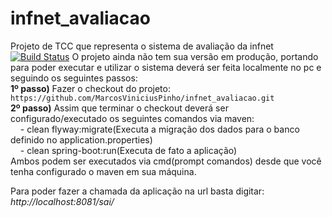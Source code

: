 # infnet_avaliacao
Projeto de TCC que representa o sistema de avaliação da infnet
[![Build Status](https://travis-ci.org/MarcosViniciusPinho/infnet_avaliacao.svg?branch=master)](https://travis-ci.org/MarcosViniciusPinho/infnet_avaliacao)
O projeto ainda não tem sua versão em produção, portando para poder executar e utilizar o sistema deverá ser feita localmente no pc e seguindo os seguintes passos:<br />
**1º passo)** Fazer o checkout do projeto: `https://github.com/MarcosViniciusPinho/infnet_avaliacao.git`<br />
**2º passo)** Assim que terminar o checkout deverá ser configurado/executado os seguintes comandos via maven:<br />&nbsp;&nbsp;&nbsp;
    - clean flyway:migrate(Executa a migração dos dados para o banco definido no application.properties)<br />
    &nbsp;&nbsp;&nbsp;&nbsp;- clean spring-boot:run(Executa de fato a aplicação)
<br />Ambos podem ser executados via cmd(prompt comandos) desde que você tenha configurado o maven em sua máquina.

Para poder fazer a chamada da aplicação na url basta digitar: _http://localhost:8081/sai/_